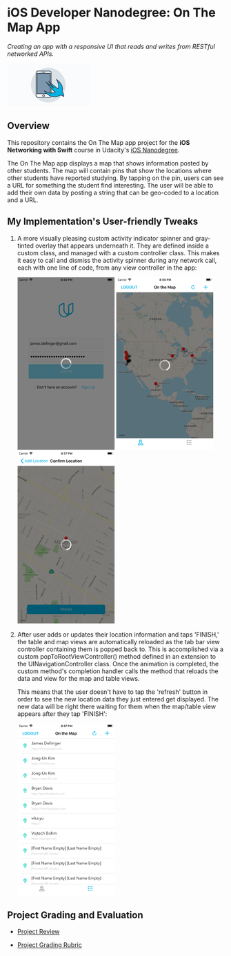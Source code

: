# iOS Developer Nanodegree: On The Map App
*Creating an app with a responsive UI that reads and writes from RESTful networked APIs.*

<img src="https://github.com/jamesdellinger/ios-nanodegree-on-the-map-app/blob/master/iosndlogo.jpg" alt="iOS Developer Nanodegree logo" height="100" >

## Overview
This repository contains the On The Map app project for the **iOS Networking with Swift** course in Udacity's [iOS Nanodegree](https://www.udacity.com/course/ios-developer-nanodegree--nd003).

The On The Map app displays a map that shows information posted by other students. The map will contain pins that show the locations where other students have reported studying. By tapping on the pin, users can see a URL for something the student find interesting. The user will be able to add their own data by posting a string that can be geo-coded to a location and a URL.

## My Implementation's User-friendly Tweaks
1. A more visually pleasing custom activity indicator spinner and gray-tinted overlay that appears underneath it. They are defined inside a custom class, and managed with a custom controller class. This makes it easy to call and dismiss the activity spinner during any network call, each with one line of code, from any view controller in the app:

    <img src="https://github.com/jamesdellinger/ios-nanodegree-on-the-map-app/blob/master/Screenshots/Simulator%20Screen%20Shot%20-%20iPhone%208%20Plus%20-%202017-11-13%20at%2020.56.28.png" height="400">

    <img src="https://github.com/jamesdellinger/ios-nanodegree-on-the-map-app/blob/master/Screenshots/Simulator%20Screen%20Shot%20-%20iPhone%208%20Plus%20-%202017-11-13%20at%2020.56.54.png" height="400">

    <img src="https://github.com/jamesdellinger/ios-nanodegree-on-the-map-app/blob/master/Screenshots/Simulator%20Screen%20Shot%20-%20iPhone%208%20Plus%20-%202017-11-13%20at%2020.57.44.png" height="400">

2. After user adds or updates their location information and taps 'FINISH,' the table and map views are automatically reloaded as the tab bar view controller containing them is popped back to. This is accomplished via a custom popToRootViewController() method defined in an extension to the UINavigationController class. Once the animation is completed, the custom method's completion handler calls the method that reloads the data and view for the map and table views.

    This means that the user doesn't have to tap the 'refresh' button in order to see the new location data they just entered get displayed. The new data will be right there waiting for them when the map/table view appears after they tap 'FINISH':

    <img src="https://github.com/jamesdellinger/ios-nanodegree-on-the-map-app/blob/master/Screenshots/Simulator%20Screen%20Shot%20-%20iPhone%208%20Plus%20-%202017-11-13%20at%2020.57.47.png" height="400">

## Project Grading and Evaluation
* [Project Review](https://github.com/jamesdellinger/ios-nanodegree-on-the-map-app/blob/master/ios-nanodegree-on-the-map-app-review.pdf)

* [Project Grading Rubric](https://github.com/jamesdellinger/ios-nanodegree-on-the-map-app/blob/master/on-the-map-app-specs-and-rubric.pdf)
